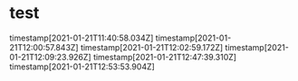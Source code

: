 # test
timestamp[2021-01-21T11:40:58.034Z]
timestamp[2021-01-21T12:00:57.843Z]
timestamp[2021-01-21T12:02:59.172Z]
timestamp[2021-01-21T12:09:23.926Z]
timestamp[2021-01-21T12:47:39.310Z]
timestamp[2021-01-21T12:53:53.904Z]
